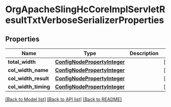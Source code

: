 # OrgApacheSlingHcCoreImplServletResultTxtVerboseSerializerProperties

## Properties
Name | Type | Description | Notes
------------ | ------------- | ------------- | -------------
**total_width** | [**ConfigNodePropertyInteger**](ConfigNodePropertyInteger.md) |  | [optional] 
**col_width_name** | [**ConfigNodePropertyInteger**](ConfigNodePropertyInteger.md) |  | [optional] 
**col_width_result** | [**ConfigNodePropertyInteger**](ConfigNodePropertyInteger.md) |  | [optional] 
**col_width_timing** | [**ConfigNodePropertyInteger**](ConfigNodePropertyInteger.md) |  | [optional] 

[[Back to Model list]](../README.md#documentation-for-models) [[Back to API list]](../README.md#documentation-for-api-endpoints) [[Back to README]](../README.md)


